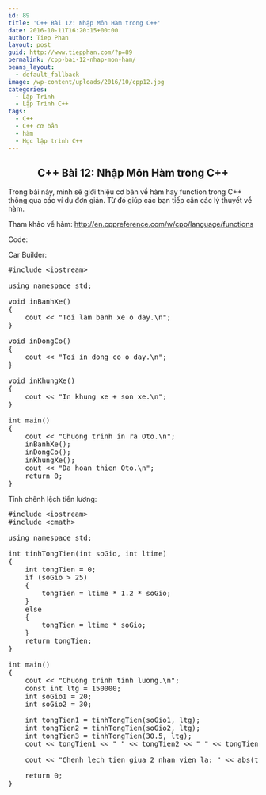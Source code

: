 ```yaml
---
id: 89
title: 'C++ Bài 12: Nhập Môn Hàm trong C++'
date: 2016-10-11T16:20:15+00:00
author: Tiep Phan
layout: post
guid: http://www.tiepphan.com/?p=89
permalink: /cpp-bai-12-nhap-mon-ham/
beans_layout:
  - default_fallback
image: /wp-content/uploads/2016/10/cpp12.jpg
categories:
  - Lập Trình
  - Lập Trình C++
tags:
  - C++
  - C++ cơ bản
  - hàm
  - Học lập trình C++
---
```

<h2 style="text-align: center;">
  C++ Bài 12: Nhập Môn Hàm trong C++
</h2>

Trong bài này, mình sẽ giới thiệu cơ bản về hàm hay function trong C++ thông qua các ví dụ đơn giản. Từ đó giúp các bạn tiếp cận các lý thuyết về hàm.

<!--more-->

Tham khảo về hàm: <a href="http://en.cppreference.com/w/cpp/language/functions" target="_blank">http://en.cppreference.com/w/cpp/language/functions</a>


  
Code:

Car Builder:

<pre class="theme:vs2012-black toolbar:1 lang:c++ decode:true ">#include &lt;iostream&gt;

using namespace std;

void inBanhXe()
{
	cout &lt;&lt; "Toi lam banh xe o day.\n";
}

void inDongCo()
{
	cout &lt;&lt; "Toi in dong co o day.\n";
}

void inKhungXe()
{
	cout &lt;&lt; "In khung xe + son xe.\n";
}

int main()
{
	cout &lt;&lt; "Chuong trinh in ra Oto.\n";
	inBanhXe();
	inDongCo();
	inKhungXe();
	cout &lt;&lt; "Da hoan thien Oto.\n";
	return 0;
}</pre>

Tính chênh lệch tiền lương:

<pre class="theme:vs2012-black toolbar:1 lang:c++ decode:true ">#include &lt;iostream&gt;
#include &lt;cmath&gt;

using namespace std;

int tinhTongTien(int soGio, int ltime)
{
	int tongTien = 0;
	if (soGio &gt; 25)
	{
		tongTien = ltime * 1.2 * soGio;
	}
	else
	{
		tongTien = ltime * soGio;
	}
	return tongTien;
}

int main()
{
	cout &lt;&lt; "Chuong trinh tinh luong.\n";
	const int ltg = 150000;
	int soGio1 = 20;
	int soGio2 = 30;

	int tongTien1 = tinhTongTien(soGio1, ltg);
	int tongTien2 = tinhTongTien(soGio2, ltg);
	int tongTien3 = tinhTongTien(30.5, ltg);
	cout &lt;&lt; tongTien1 &lt;&lt; " " &lt;&lt; tongTien2 &lt;&lt; " " &lt;&lt; tongTien3 &lt;&lt; endl;

	cout &lt;&lt; "Chenh lech tien giua 2 nhan vien la: " &lt;&lt; abs(tongTien1 - tongTien2) &lt;&lt; endl;
	
	return 0;
}

</pre>

&nbsp;